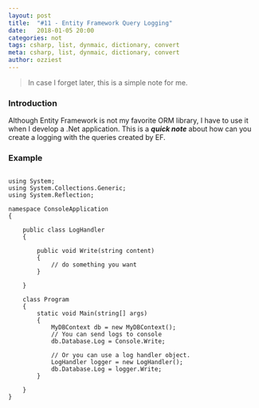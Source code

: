 ```yaml
---
layout: post
title:  "#11 - Entity Framework Query Logging"
date:   2018-01-05 20:00
categories: not
tags: csharp, list, dynmaic, dictionary, convert
meta: csharp, list, dynmaic, dictionary, convert
author: ozziest
---
```


> In case I forget later, this is a simple note for me.

### Introduction

Although Entity Framework is not my favorite ORM library, I have to use it when I develop a .Net application. This is a ***quick note*** about how can you create a logging with the queries created by EF.

### Example

<pre><code class="language-csharp">
using System;
using System.Collections.Generic;
using System.Reflection;

namespace ConsoleApplication
{

    public class LogHandler
    {

        public void Write(string content)
        {
            // do something you want
        }

    }

    class Program
    {
        static void Main(string[] args)
        {
            MyDBContext db = new MyDBContext();
            // You can send logs to console
            db.Database.Log = Console.Write;    

            // Or you can use a log handler object.
            LogHandler logger = new LogHandler();
            db.Database.Log = logger.Write;
        }

    }
}
</code></pre>
